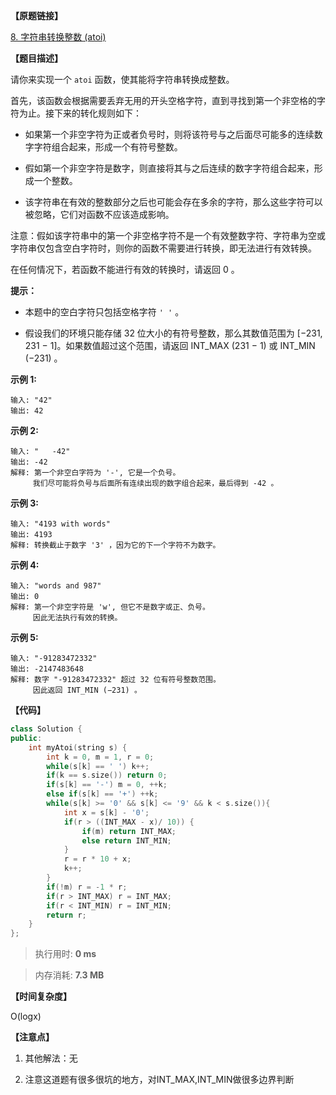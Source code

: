 **【原题链接】**

[8. 字符串转换整数 (atoi)](https://leetcode-cn.com/problems/string-to-integer-atoi/)

**【题目描述】**

请你来实现一个 `atoi` 函数，使其能将字符串转换成整数。

首先，该函数会根据需要丢弃无用的开头空格字符，直到寻找到第一个非空格的字符为止。接下来的转化规则如下：

- 如果第一个非空字符为正或者负号时，则将该符号与之后面尽可能多的连续数字字符组合起来，形成一个有符号整数。

- 假如第一个非空字符是数字，则直接将其与之后连续的数字字符组合起来，形成一个整数。

- 该字符串在有效的整数部分之后也可能会存在多余的字符，那么这些字符可以被忽略，它们对函数不应该造成影响。

注意：假如该字符串中的第一个非空格字符不是一个有效整数字符、字符串为空或字符串仅包含空白字符时，则你的函数不需要进行转换，即无法进行有效转换。

在任何情况下，若函数不能进行有效的转换时，请返回 0 。

**提示：**

- 本题中的空白字符只包括空格字符 `' '` 。

- 假设我们的环境只能存储 32 位大小的有符号整数，那么其数值范围为 [−231,  231 − 1]。如果数值超过这个范围，请返回  INT_MAX (231 − 1) 或 INT_MIN (−231) 。

**示例 1:**

```text
输入: "42"
输出: 42
```

**示例 2:**

```text
输入: "   -42"
输出: -42
解释: 第一个非空白字符为 '-', 它是一个负号。
     我们尽可能将负号与后面所有连续出现的数字组合起来，最后得到 -42 。
```

**示例 3:**

```text
输入: "4193 with words"
输出: 4193
解释: 转换截止于数字 '3' ，因为它的下一个字符不为数字。
```

**示例 4:**

```text
输入: "words and 987"
输出: 0
解释: 第一个非空字符是 'w', 但它不是数字或正、负号。
     因此无法执行有效的转换。
```

**示例 5:**

```text
输入: "-91283472332"
输出: -2147483648
解释: 数字 "-91283472332" 超过 32 位有符号整数范围。 
     因此返回 INT_MIN (−231) 。
```

**【代码】**

```cpp
class Solution {
public:
    int myAtoi(string s) {
        int k = 0, m = 1, r = 0;
        while(s[k] == ' ') k++;
        if(k == s.size()) return 0;
        if(s[k] == '-') m = 0, ++k;
        else if(s[k] == '+') ++k;
        while(s[k] >= '0' && s[k] <= '9' && k < s.size()){
            int x = s[k] - '0';
            if(r > ((INT_MAX - x)/ 10)) {
                if(m) return INT_MAX;
                else return INT_MIN;
            }
            r = r * 10 + x;
            k++;
        }
        if(!m) r = -1 * r;
        if(r > INT_MAX) r = INT_MAX;
        if(r < INT_MIN) r = INT_MIN;
        return r;        
    }
};
```

> 执行用时: **0 ms**

> 内存消耗: **7.3 MB**

**【时间复杂度】**

O(logx) 

**【注意点】**

1. 其他解法：无

1. 注意这道题有很多很坑的地方，对INT_MAX,INT_MIN做很多边界判断

